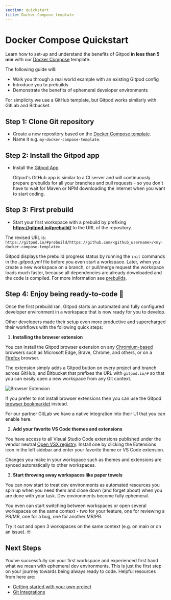 ```yaml
---
section: quickstart
title: Docker Compose template
---
```


# Docker Compose Quickstart

Learn how to set-up and understand the benefits of Gitpod **in less than 5 min** with our [Docker Compose](https://github.com/gitpod-io/template-docker-compose) template.

The following guide will:

-   Walk you through a real world example with an existing Gitpod config
-   Introduce you to prebuilds
-   Demonstrate the benefits of ephemeral developer environments

For simplicity we use a GitHub template, but Gitpod works similarly with GitLab and Bitbucket.

## Step 1: Clone Git repository

-   Create a new repository based on the [Docker Compose template](https://github.com/gitpod-io/template-docker-compose/generate).
-   Name it e.g. `my-docker-compose-template`.

## Step 2: Install the Gitpod app

-   Install the [Gitpod App](https://github.com/apps/gitpod-io/installations/new).

    Gitpod's GitHub app is similar to a CI server and will continuously prepare prebuilds for all your branches and pull requests - so you don't have to wait for Maven or NPM downloading the internet when you want to start coding.

## Step 3: First prebuild

-   Start your first workspace with a prebuild by prefixing **https://gitpod.io#prebuild/** to the URL of the repository.

The revised URL is: `https://gitpod.io/#prebuild/https://github.com/<github_username>/<my-docker-compose-template>`

Gitpod displays the prebuild progress status by running the `init` commands in the _.gitpod.yml_ file before you even start a workspace. Later, when you create a new workspace on a branch, or pull/merge request the workspace loads much faster, because all dependencies are already downloaded and the code is compiled. For more information see [prebuilds](/docs/configure/projects/prebuilds).

## Step 4: Enjoy being ready-to-code 🤙

Once the first prebuild ran, Gitpod starts an automated and fully configured developer environment in a workspace that is now ready for you to develop.

Other developers made their setup even more productive and supercharged their workflows with the following quick steps:

1. **Installing the browser extension**

You can install the Gitpod browser extension on any [Chromium-based](https://chrome.google.com/webstore/detail/gitpod-online-ide/dodmmooeoklaejobgleioelladacbeki) browsers such as Microsoft Edge, Brave, Chrome, and others, or on a [Firefox](https://addons.mozilla.org/firefox/addon/gitpod/) browser.

The extension simply adds a Gitpod button on every project and branch across GitHub, and Bitbucket that prefixes the URL with `gitpod.io/#` so that you can easily open a new workspace from any Git context.

![Browser Extension](/images/docs/browser-extension-lense.png)

If you prefer to not install browser extensions then you can use the Gitpod [browser bookmarklet](/docs/configure/user-settings/browser-bookmarklet) instead.

For our partner GitLab we have a native integration into their UI that you can enable here.

2. **Add your favorite VS Code themes and extensions**

You have access to all Visual Studio Code extensions published under the vendor neutral [Open VSX registry](https://open-vsx.org/). Install one by clicking the Extensions icon in the left sidebar and enter your favorite theme or VS Code extension.

Changes you make in your workspace such as themes and extensions are synced automatically to other workspaces.

3. **Start throwing away workspaces like paper towels**

You can now start to treat dev environments as automated resources you spin up when you need them and close down (and forget about) when you are done with your task. Dev environments become fully ephemeral.

You even can start switching between workspaces or open several workspaces on the same context - two for your feature, one for reviewing a PR/MR, one for a bug, one for another MR/PR.

Try it out and open 3 workspaces on the same context (e.g. on main or on an issue). 🤓

## Next Steps

You've successfully ran your first workspace and experienced first hand what we mean with ephemeral dev environments. This is just the first step on your journey towards being always ready to code. Helpful resources from here are:

-   [Getting started with your own project](/docs/configure)
-   [Git Integrations](/docs/integrations)
